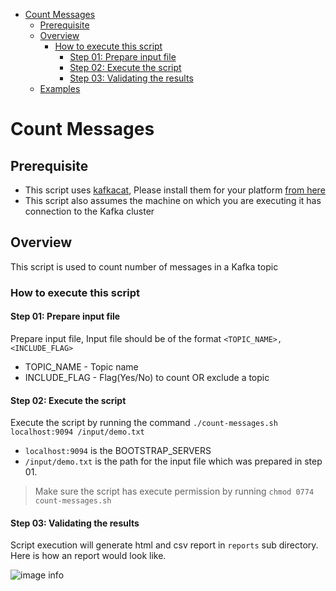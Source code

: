 - [Count Messages](#count-messages)
  - [Prerequisite](#prerequisite)
  - [Overview](#overview)
    - [How to execute this script](#how-to-execute-this-script)
      - [Step 01: Prepare input file](#step-01-prepare-input-file)
      - [Step 02: Execute the script](#step-02-execute-the-script)
      - [Step 03: Validating the results](#step-03-validating-the-results)
  - [Examples](#examples)

# Count Messages

## Prerequisite
- This script uses [kafkacat](https://github.com/edenhill/kafkacat), Please install them for your platform [from here](https://github.com/edenhill/kafkacat)
- This script also assumes the machine on which you are executing it has connection to the Kafka cluster

## Overview
This script is used to count number of messages in a Kafka topic

### How to execute this script

#### Step 01: Prepare input file
Prepare input file, Input file should be of the format  `<TOPIC_NAME>,<INCLUDE_FLAG>`
  - TOPIC_NAME - Topic name 
  - INCLUDE_FLAG - Flag(Yes/No) to count OR exclude a topic

#### Step 02: Execute the script
Execute the script by running the command `./count-messages.sh localhost:9094 /input/demo.txt`

 - `localhost:9094` is the BOOTSTRAP_SERVERS
 - `/input/demo.txt` is the path for the input file which was prepared in step 01.

> Make sure the script has execute permission by running `chmod 0774 count-messages.sh`

#### Step 03: Validating the results
Script execution will generate html and csv report in `reports` sub directory. Here is how an report would look like.

![image info](./img/sample-report.JPG)
  
